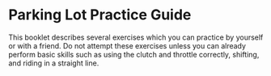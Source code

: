 # Parking Lot Practice Guide

This booklet describes several exercises which you can practice by yourself or with a friend. Do not attempt these exercises unless you can already perform basic skills such as using the clutch and throttle correctly, shifting, and riding in a straight line.
